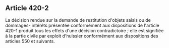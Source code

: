 Article 420-2
----
La décision rendue sur la demande de restitution d'objets saisis ou de dommages-
intérêts présentée conformément aux dispositions de l'article 420-1 produit tous
les effets d'une décision contradictoire ; elle est signifiée à la partie civile
par exploit d'huissier conformément aux dispositions des articles 550 et
suivants.
